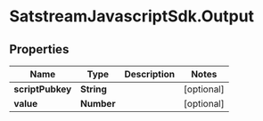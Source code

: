 # SatstreamJavascriptSdk.Output

## Properties
Name | Type | Description | Notes
------------ | ------------- | ------------- | -------------
**scriptPubkey** | **String** |  | [optional] 
**value** | **Number** |  | [optional] 
